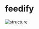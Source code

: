 feedify
=======

![structure](https://cloud.githubusercontent.com/assets/1843523/2949623/d1ea3700-da10-11e3-88eb-b563c07943ee.png)
